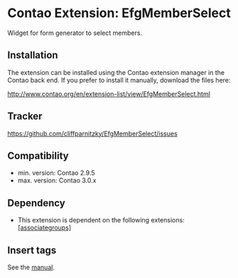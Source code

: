 Contao Extension: EfgMemberSelect
=================================

Widget for form generator to select members.


Installation
------------

The extension can be installed using the Contao extension manager in the Contao
back end. If you prefer to install it manually, download the files here:

http://www.contao.org/en/extension-list/view/EfgMemberSelect.html


Tracker
-------

https://github.com/cliffparnitzky/EfgMemberSelect/issues


Compatibility
-------------

- min. version: Contao 2.9.5
- max. version: Contao 3.0.x


Dependency
----------

- This extension is dependent on the following extensions: [[associategroups]](http://contao.org/de/extension-list/view/associategroups.de.html)


Insert tags
-----------

See the [manual](https://github.com/cliffparnitzky/EfgMemberSelect/wiki/Manual-%28EN%29).